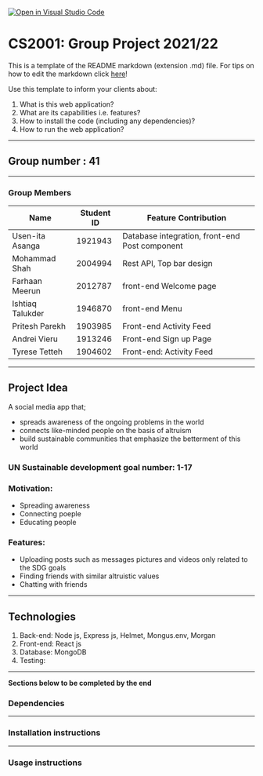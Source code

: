 [![Open in Visual Studio Code](https://classroom.github.com/assets/open-in-vscode-f059dc9a6f8d3a56e377f745f24479a46679e63a5d9fe6f495e02850cd0d8118.svg)](https://classroom.github.com/online_ide?assignment_repo_id=6041462&assignment_repo_type=AssignmentRepo)
# CS2001: Group Project 2021/22

This is a template of the README markdown (extension .md)  file. For tips on how to edit the markdown click [here](https://guides.github.com/features/mastering-markdown/)!


Use this template to inform your clients about:

1. What is this web application?
2. What are its capabilities i.e. features?
3. How to install the code (including any dependencies)?
4. How to run the web application?

---

## Group number : 41

---

### Group Members

Name | Student ID | Feature Contribution |
-----|------------|--------------|
Usen-ita Asanga|1921943|Database integration, front-end Post component 
Mohammad Shah|2004994|Rest API, Top bar design
Farhaan Meerun|2012787|front-end Welcome page
Ishtiaq Talukder|1946870|front-end Menu 
Pritesh Parekh|1903985|Front-end Activity Feed
Andrei Vieru|1913246|Front-end Sign up Page
Tyrese Tetteh|1904602|Front-end: Activity Feed
---

## Project Idea
A social media app that;
- spreads awareness of the ongoing problems in the world
- connects like-minded people on the basis of altruism
- build sustainable communities that emphasize the betterment of this world

### UN Sustainable development goal number: 1-17

### Motivation: 
- Spreading awareness
- Connecting poeple
- Educating people

### Features:
- Uploading posts such as messages pictures and videos only related to the SDG goals
- Finding friends with similar altruistic values
- Chatting with friends

---

## Technologies

1. Back-end: Node js, Express js, Helmet, Mongus.env, Morgan
2. Front-end: React js
3. Database: MongoDB
4. Testing: 

---

****Sections below to be completed by the end****

### Dependencies

---

### Installation instructions

---

### Usage instructions 
